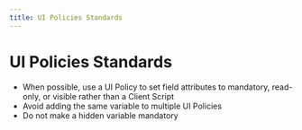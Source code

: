 ```yaml
---
title: UI Policies Standards
---
```


# UI Policies Standards
* When possible, use a UI Policy to set field attributes to mandatory, read-only, or visible rather than a Client Script
* Avoid adding the same variable to multiple UI Policies
* Do not make a hidden variable mandatory
